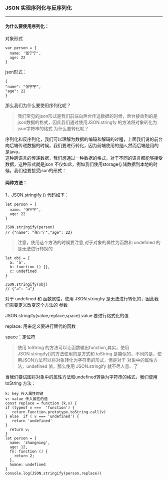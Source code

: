 ### JSON 实现序列化与反序列化
_ _ _
#### 为什么要使用序列化：
对象形式
```
var person = {
  name: '张宁宁',
  age: 22
}
```
json形式：

```
{
"name": "张宁宁",
"age": 22
}
```
那么我们为什么要使用序列化呢？

>我们常见的json形式是我们前端向后台传送数据的时候，后台接收到的是json数据的格式，因此我们通过使用JSON.stringfy 的方法将对象转化为json字符串的格式
为什么要转化呢？
>

序列化和反序列化，我们可以理解为数据的编码和解码的过程，上面我们说的前台向后端传递数据的时候，我们要进行转化，因为前端使用的是js,然而后端是用的是java，  
这种跨语言的传递数据，我们想通过一种数据的格式，对于不同的语言都能够接受数据，这种形式就是json
不仅如此，例如我们使用storage存储数据到本地的时候，我们也要接受json的形式：

#### 两种方法：

1，JSON.stringify () 
代码如下：

```
let person = {
  name: '张宁宁',
  age: 22
}

JSON.stringify(person)
// {"name": "张宁宁","age": 22}
```
>注意，使用这个方法的时候要注意,对于对象的属性为函数和 undefined 的是无法进行转换的
>

````
let obj = {
  a: 'a',
  b: function () {},
  c: undefined
}

JSON.stringify(obj)
// {"a": "a"}
````
对于 undefined 和 函数属性，使用 JSON.stringfiy 是无法进行转化的，因此我们需要定义改变这个方法的 参数
>  
JSON.stringify(value,replace,space)
value:要进行格式化的值

replace: 用来定义要进行替代的函数

space：定位符

>使用 toString 的方法可以让函数输出function,其实，使用  JSON.stringify()的方法使用的是方式和 toString 是类似的，不同的是，使用JSON方法可以将对象转化为字符串的形式，但是对于 对象中的属性方法，undefined 值，那么使用 JSON.stringify 就不尽人意、了
>
当我们要试图将对象中的属性方法和undefined转换为字符串的格式，我们使用toString 方法：
```
k: key 传入属性的键
v: value 传入属性的值
const replace = function (k,v) {
if (typeof v ===  'function') {
   return Function.prototype.toString.call(v)
} else  if ( v === 'undefined') {
   return 'undefined'
}
  return v;
}
let person = {
  name: 'zhangning',
  age: 12,
  fn: function () {
    return 2;
  },
  homne: undefined
}
console.log(JSON.stringify(person,replace))
```
